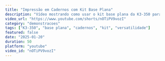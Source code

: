 ```yaml
---
title: "Impressão em Cadernos com Kit Base Plana"
description: "Vídeo mostrando como usar o kit base plana da K3-350 para personalizar cadernos, demonstrando a versatilidade da máquina para diferentes superfícies."
video_url: "https://www.youtube.com/shorts/nOTiPV9vozI"
category: "demonstracoes"
tags: ["K3-350", "base plana", "cadernos", "kit", "versatilidade"]
featured: false
date: "2025-01-20"
duration: 50
platform: "youtube"
video_id: "nOTiPV9vozI"
---
```



